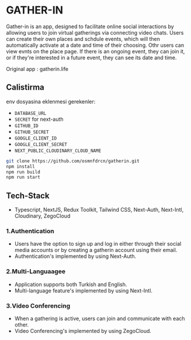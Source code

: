 # GATHER-IN

Gather-in is an app, designed to facilitate online social interactions by allowing users to join virtual gatherings via connecting video chats.
Users can create their own places and schdule events, which will then automatically activate at a date and time of their choosing.
Othr users can view evnts on the place page. If there is an ongoing event, they can join it, or if they're interested in a future event, they can see its date and time.

Original app : gatherin.life

## Calistirma

env dosyasina eklenmesi gerekenler:

- `DATABASE_URL`
- `SECRET` for next-auth
- `GITHUB_ID`
- `GITHUB_SECRET`
- `GOOGLE_CLIENT_ID`
- `GOOGLE_CLIENT_SECRET`
- `NEXT_PUBLIC_CLOUDINARY_CLOUD_NAME`

```bash
git clone https://github.com/osmnfdrcn/gatherin.git
npm install
npm run build
npm run start
```

## Tech-Stack

- Typescript, NextJS, Redux Toolkit, Tailwind CSS, Next-Auth, Next-Intl, Cloudinary, ZegoCloud

### 1.Authentication

- Users have the option to sign up and log in either through their social media accounts or by creating a gatherin account using their email.
- Authentication's implemented by using Next-Auth.

### 2.Multi-Languaagee

- Application supports both Turkish and English.
- Multi-language feature's implemented by using Next-Intl.

### 3.Video Conferencing

- When a gathering is active, users can join and communicate with each other.
- Video Conferencing's implemented by using ZegoCloud.
